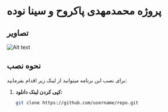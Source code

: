 

# پروژه محمدمهدی پاکروح و سینا نوده

## تصاویر
![Alt text](https://s8.uupload.ir/files/screenshot_2024-06-09_at_9.16.44 pm_pu74.png)


## نحوه نصب

برای نصب این برنامه میتوانید از لینک زیر اقدام بفرمایید:

1. **کپی کردن لینک دانلود:**

    ```bash
    git clone https://github.com/username/repo.git
    ```

